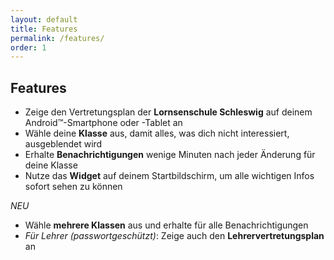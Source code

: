 ```yaml
---
layout: default
title: Features
permalink: /features/
order: 1
---
```


Features
--------

- Zeige den Vertretungsplan der **Lornsenschule Schleswig** auf deinem Android™-Smartphone oder -Tablet an
- Wähle deine **Klasse** aus, damit alles, was dich nicht interessiert, ausgeblendet wird
- Erhalte **Benachrichtigungen** wenige Minuten nach jeder Änderung für deine Klasse
- Nutze das **Widget** auf deinem Startbildschirm, um alle wichtigen Infos sofort sehen zu können

*NEU*

- Wähle **mehrere Klassen** aus und erhalte für alle Benachrichtigungen
- *Für Lehrer (passwortgeschützt)*: Zeige auch den **Lehrervertretungsplan** an